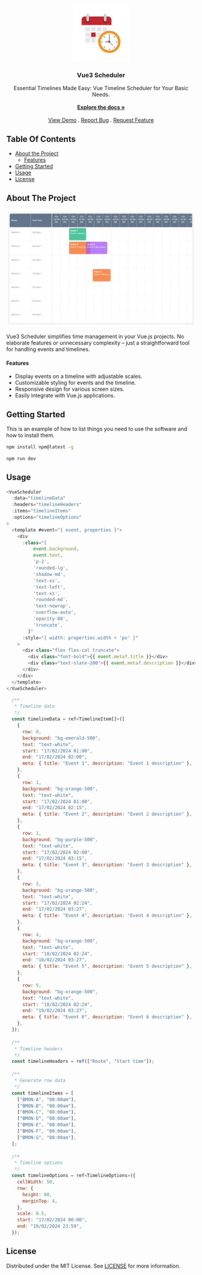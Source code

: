 <br/>
<p align="center">
  <a href="https://github.com/tony-nz/vue3-scheduler">
    <img src="images/logo.svg" alt="Logo" width="150" height="150">
  </a>

  <h3 align="center">Vue3 Scheduler</h3>

  <p align="center">
    Essential Timelines Made Easy: Vue Timeline Scheduler for Your Basic Needs.
    <br/>
    <br/>
    <a href="https://github.com/tony-nz/vue3-scheduler"><strong>Explore the docs »</strong></a>
    <br/>
    <br/>
    <a href="https://vue3-scheduler.netlify.app/" _target="blank">View Demo</a>
    .
    <a href="https://github.com/tony-nz/vue3-scheduler/issues">Report Bug</a>
    .
    <a href="https://github.com/tony-nz/vue3-scheduler/issues">Request Feature</a>
  </p>
</p>

## Table Of Contents

- [About the Project](#about-the-project)
  - [Features](#features)
- [Getting Started](#getting-started)
- [Usage](#usage)
- [License](#license)

## About The Project

![Screen Shot](images/screenshot.png)

Vue3 Scheduler simplifies time management in your Vue.js projects. No elaborate features or unnecessary complexity – just a straightforward tool for handling events and timelines.

#### Features

- Display events on a timeline with adjustable scales.
- Customizable styling for events and the timeline.
- Responsive design for various screen sizes.
- Easily integrate with Vue.js applications.

## Getting Started

This is an example of how to list things you need to use the software and how to install them.

```sh
npm install npm@latest -g
```

```sh
npm run dev
```

###

## Usage

```js
<VueScheduler
  :data="timelineData"
  :headers="timelineHeaders"
  :items="timelineItems"
  :options="timelineOptions"
>
  <template #event="{ event, properties }">
    <div
      :class="[
          event.background,
          event.text,
          'p-2',
          'rounded-lg',
          'shadow-md',
          'text-xs',
          'text-left',
          'text-xs',
          'rounded-md',
          'text-nowrap',
          'overflow-auto',
          'opacity-80',
          'truncate',
        ]"
      :style="{ width: properties.width + 'px' }"
    >
      <div class="flex flex-col truncate">
        <div class="font-bold">{{ event.meta?.title }}</div>
        <div class="text-slate-200">{{ event.meta?.description }}</div>
      </div>
    </div>
  </template>
</VueScheduler>
```

```js
  /**
   * Timeline data
   */
  const timelineData = ref<TimelineItem[]>([
    {
      row: 0,
      background: "bg-emerald-500",
      text: "text-white",
      start: "17/02/2024 01:00",
      end: "17/02/2024 02:00",
      meta: { title: "Event 1", description: "Event 1 description" },
    },
    {
      row: 1,
      background: "bg-orange-500",
      text: "text-white",
      start: "17/02/2024 01:00",
      end: "17/02/2024 02:15",
      meta: { title: "Event 2", description: "Event 2 description" },
    },
    {
      row: 1,
      background: "bg-purple-500",
      text: "text-white",
      start: "17/02/2024 02:00",
      end: "17/02/2024 03:15",
      meta: { title: "Event 3", description: "Event 3 description" },
    },
    {
      row: 3,
      background: "bg-orange-500",
      text: "text-white",
      start: "17/02/2024 02:24",
      end: "17/02/2024 03:27",
      meta: { title: "Event 4", description: "Event 4 description" },
    },
    {
      row: 4,
      background: "bg-orange-500",
      text: "text-white",
      start: "18/02/2024 02:24",
      end: "18/02/2024 03:27",
      meta: { title: "Event 5", description: "Event 5 description" },
    },
    {
      row: 5,
      background: "bg-orange-500",
      text: "text-white",
      start: "18/02/2024 02:24",
      end: "19/02/2024 03:27",
      meta: { title: "Event 6", description: "Event 6 description" },
    },
  ]);

  /**
   * Timeline headers
   */
  const timelineHeaders = ref(["Route", "Start time"]);

  /**
   * Generate row data
   */
  const timelineItems = [
    ["BMON-A", "08:00am"],
    ["BMON-B", "08:00am"],
    ["BMON-C", "08:00am"],
    ["BMON-D", "08:00am"],
    ["BMON-E", "08:00am"],
    ["BMON-F", "08:00am"],
    ["BMON-G", "08:00am"],
  ];

  /**
   * Timeline options
   */
  const timelineOptions = ref<TimelineOptions>({
    cellWidth: 50,
    row: {
      height: 80,
      marginTop: 4,
    },
    scale: 0.5,
    start: "17/02/2024 00:00",
    end: "19/02/2024 23:59",
  });
```

## License

Distributed under the MIT License. See [LICENSE](https://github.com/tony-nz/vue3-scheduler/blob/main/LICENSE.md) for more information.
